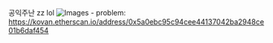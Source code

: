 공익주난 zz lol
![Images](https://raw.githubusercontent.com/lepPwn/CTF-Games/master/Layer7%20CTF%202019/Images/BLOCKCHAIN--%EC%A3%BC%EB%82%9C%EC%9D%B4%EB%8A%94%EB%8F%BC%EC%A7%80%EA%B3%B5%EC%9D%B5-1.jpg)
\- problem: https://kovan.etherscan.io/address/0x5a0ebc95c94cee44137042ba2948ce01b6daf454
